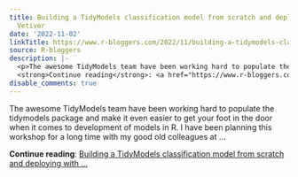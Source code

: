 ```yaml
---
title: Building a TidyModels classification model from scratch and deploying with
  Vetiver
date: '2022-11-02'
linkTitle: https://www.r-bloggers.com/2022/11/building-a-tidymodels-classification-model-from-scratch-and-deploying-with-vetiver/
source: R-bloggers
description: |-
  <p>The awesome TidyModels team have been working hard to populate the tidymodels package and make it even easier to get your foot in the door when it comes to development of models in R. I have been planning this workshop for a long time with my good old colleagues at ...</p>
  <strong>Continue reading</strong>: <a href="https://www.r-bloggers.com/2022/11/building-a-tidymodels-classification-model-from-scratch-and-deploying-with-vetiver/">Building a TidyModels classification model from scratch and deploying with ...
disable_comments: true
---
```

<p>The awesome TidyModels team have been working hard to populate the tidymodels package and make it even easier to get your foot in the door when it comes to development of models in R. I have been planning this workshop for a long time with my good old colleagues at ...</p>
<strong>Continue reading</strong>: <a href="https://www.r-bloggers.com/2022/11/building-a-tidymodels-classification-model-from-scratch-and-deploying-with-vetiver/">Building a TidyModels classification model from scratch and deploying with ...